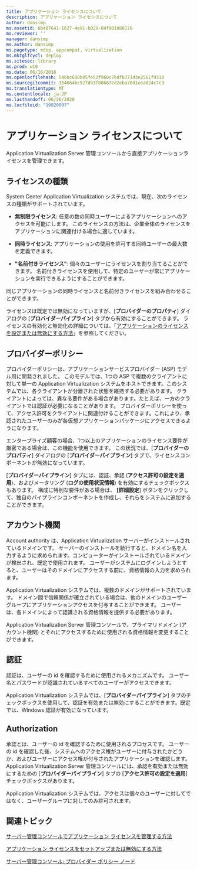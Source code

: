 ```yaml
---
title: アプリケーション ライセンスについて
description: アプリケーション ライセンスについて
author: dansimp
ms.assetid: 6b487641-1627-4e91-b829-04f001008176
ms.reviewer: ''
manager: dansimp
ms.author: dansimp
ms.pagetype: mdop, appcompat, virtualization
ms.mktglfcycl: deploy
ms.sitesec: library
ms.prod: w10
ms.date: 06/16/2016
ms.openlocfilehash: 546bc630b95fe52f960c7bdfb771d3e2561f9318
ms.sourcegitcommit: 354664bc527d93f80687cd2eba70d1eea024c7c3
ms.translationtype: MT
ms.contentlocale: ja-JP
ms.lasthandoff: 06/26/2020
ms.locfileid: "10820097"
---
```

# アプリケーション ライセンスについて


Application Virtualization Server 管理コンソールから直接アプリケーションライセンスを管理できます。

## ライセンスの種類


System Center Application Virtualization システムでは、現在、次のライセンスの種類がサポートされています。

-   **無制限ライセンス**: 任意の数の同時ユーザーによるアプリケーションへのアクセスを可能にします。 このライセンスの方法は、企業全体のライセンスをアプリケーションに関連付ける場合に適しています。

-   **同時ライセンス**: アプリケーションの使用を許可する同時ユーザーの最大数を定義できます。

-   **"名前付きライセンス"**: 個々のユーザーにライセンスを割り当てることができます。 名前付きライセンスを使用して、特定のユーザーが常にアプリケーションを実行できるようにすることができます。

同じアプリケーションの同時ライセンスと名前付きライセンスを組み合わせることができます。

ライセンスは既定では無効になっていますが、[**プロバイダーのプロパティ**] ダイアログの [**プロバイダーパイプライン**] タブから有効にすることができます。 ライセンスの有効化と無効化の詳細については、「[アプリケーションのライセンスを設定または無効にする方法](how-to-set-up-or-disable-application-licensing.md)」を参照してください。

## プロバイダーポリシー


プロバイダーポリシーは、アプリケーションサービスプロバイダー (ASP) モデル用に開発されました。 このモデルでは、1つの ASP で複数のクライアントに対して単一の Application Virtualization システムをホストできます。このシステムでは、各クライアントが分離された状態を維持する必要があります。 クライアントによっては、異なる要件がある場合があります。たとえば、一方のクライアントでは認証が必要になることがあります。 プロバイダーポリシーを使って、アクセス許可をクライアントに関連付けることができます。これにより、承認されたユーザーのみが各仮想アプリケーションパッケージにアクセスできるようになります。

エンタープライズ顧客の場合、1つ以上のアプリケーションのライセンス要件が厳密である場合は、この機能を使用できます。 この状況では、[**プロバイダーのプロパティ**] ダイアログの [**プロバイダーパイプライン**] タブで、ライセンスコンポーネントが無効になっています。

[**プロバイダーパイプライン**] タブには、認証、承認 (**アクセス許可の設定を適用**)、およびメータリング (**ログの使用状況情報**) を有効にするチェックボックスもあります。 構成に特別な要件がある場合は、 **[詳細設定**] ボタンをクリックして、独自のパイプラインコンポーネントを作成し、それらをシステムに追加することができます。

## アカウント機関


Account authority は、Application Virtualization サーバーがインストールされているドメインです。 サーバーのインストールを続行すると、ドメイン名を入力するように求められます。コンピューターがインストールされているドメインが検出され、既定で使用されます。 ユーザーがシステムにログインしようとすると、ユーザーはそのドメインにアクセスする前に、資格情報の入力を求められます。

Application Virtualization システムでは、複数のドメインがサポートされています。 ドメイン間で信頼関係が確立されている場合は、他のドメインのユーザーグループにアプリケーションアクセスを付与することができます。 ユーザーは、各ドメインによって認識される資格情報を提供する必要があります。

Application Virtualization Server 管理コンソールで、プライマリドメイン (アカウント機関) とそれにアクセスするために使用される資格情報を変更することができます。

## 認証


認証は、ユーザーの id を確認するために使用されるメカニズムです。 ユーザー名とパスワードが認識されているすべてのユーザーがアクセスできます。

Application Virtualization システムでは、[**プロバイダーパイプライン**] タブのチェックボックスを使用して、認証を有効または無効にすることができます。既定では、Windows 認証が有効になっています。

## Authorization


承認とは、ユーザーの id を確認するために使用されるプロセスです。 ユーザーの id を確認した後、システムへのアクセス権がユーザーに付与されたかどうか、およびユーザーにアクセス権が付与されたアプリケーションを確認します。 Application Virtualization Server 管理コンソールには、承認を有効または無効にするための [**プロバイダーパイプライン**] タブの [**アクセス許可の設定を適用**] チェックボックスがあります。

Application Virtualization システムでは、アクセスは個々のユーザーに対してではなく、ユーザーグループに対してのみ許可されます。

## 関連トピック


[サーバー管理コンソールでアプリケーション ライセンスを管理する方法](how-to-manage-application-licenses-in-the-server-management-console.md)

[アプリケーション ライセンスをセットアップまたは無効にする方法](how-to-set-up-or-disable-application-licensing.md)

[サーバー管理コンソール: プロバイダー ポリシー ノード](server-management-console-provider-policies-node.md)

 

 





